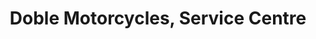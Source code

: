 ---
title: "Doble Motorcycles, Service Centre"
url: /coulsdon/doble-motorcycles-service-centre/
shop: Motorrad
---